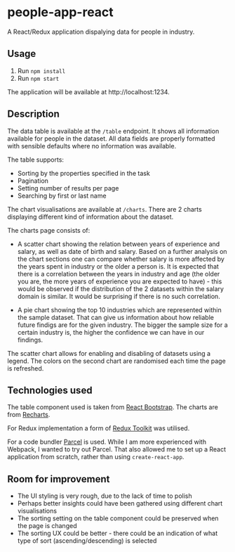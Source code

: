 # people-app-react
 
A React/Redux application dispalying data for people in industry.

## Usage

1. Run `npm install`
2. Run `npm start`

The application will be available at http://localhost:1234.

## Description

The data table is available at the `/table` endpoint. It shows all information available for people in the dataset. All data fields are properly formatted with sensible defaults where no information was available.

The table supports:
* Sorting by the properties specified in the task
* Pagination
* Setting number of results per page
* Searching by first or last name

The chart visualisations are available at `/charts`. There are 2 charts displaying different kind of information about the dataset.

The charts page consists of:
* A scatter chart showing the relation between years of experience and salary, as well as date of birth and salary. Based on a further analysis on the chart sections one can compare whether salary is more affected by the years spent in industry or the older a person is. It is expected that there is a correlation between the years in industry and age (the older you are, the more years of experience you are expected to have) - this would be observed if the distribution of the 2 datasets within the salary domain is similar. It would be surprising if there is no such correlation.

* A pie chart showing the top 10 industries which are represented within the sample dataset. That can give us information about how reliable future findigs are for the given industry. The bigger the sample size for a certain industry is, the higher the confidence we can have in our findings.

The scatter chart allows for enabling and disabling of datasets using a legend. The colors on the second chart are randomised each time the page is refreshed.

## Technologies used

The table component used is taken from [React Bootstrap](https://react-bootstrap.github.io/). The charts are from [Recharts](https://recharts.org/en-US/).

For Redux implementation a form of [Redux Toolkit](https://redux-toolkit.js.org/) was utilised.

For a code bundler [Parcel](https://parceljs.org/) is used. While I am more experienced with Webpack, I wanted to try out Parcel. That also allowed me to set up a React application from scratch, rather than using `create-react-app`.

## Room for improvement

* The UI styling is very rough, due to the lack of time to polish
* Perhaps better insights could have been gathered using different chart visualisations
* The sorting setting on the table component could be preserved when the page is changed
* The sorting UX could be better - there could be an indication of what type of sort (ascending/descending) is selected
